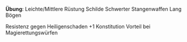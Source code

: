 
**Übung**:
Leichte/Mittlere Rüstung
Schilde
Schwerter
Stangenwaffen
Lang Bögen

Resistenz gegen Heiligenschaden
+1 Konstitution
Vorteil bei Magierettungswürfen
